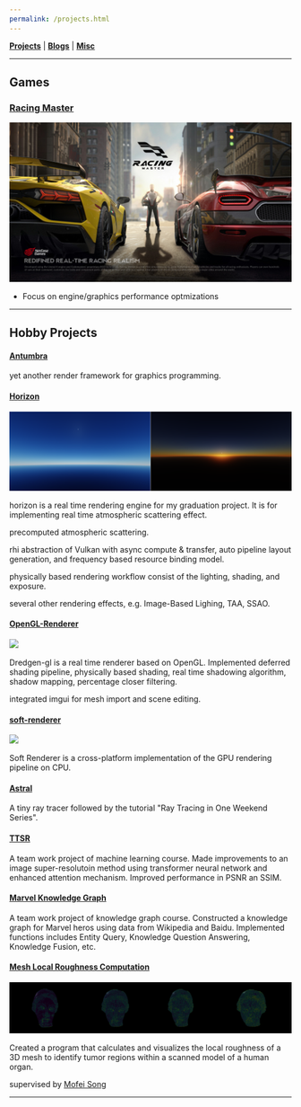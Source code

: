 ```yaml
---
permalink: /projects.html
---
```


[**Projects**](/projects.md) | [**Blogs**](/blogs.md) | [**Misc**](/misc.md)

---

## Games

### [Racing Master](https://www.racingmaster.game/)


![rm1](figs/rm1.jpg)

- Focus on engine/graphics performance optmizations

---

## Hobby Projects


#### [Antumbra](https://github.com/hanyangl5/antumbra)


yet another render framework for graphics programming.

#### [Horizon](https://github.com/hanyangl5/horizon)


![](https://github.com/hanyangl5/horizon/blob/main/docs/figs/samples/atmosphere.png?raw=true)

horizon is a real time rendering engine for my graduation project. It is for implementing real time atmospheric scattering effect.

precomputed atmospheric scattering.

rhi abstraction of Vulkan with async compute & transfer, auto pipeline layout generation, and frequency based resource binding model.

physically based rendering workflow consist of the lighting, shading, and exposure. 

several other rendering effects, e.g. Image-Based Lighing, TAA, SSAO.


#### [OpenGL-Renderer](https://github.com/hanyangl5/OpenGL-Renderer)


![](https://raw.githubusercontent.com/hanyangl5/Dredgen-gl/main/resources/figs/ex3_224.png?token=GHSAT0AAAAAACA5MFHX6OLSYPUXLRRYQSJAZDF44UQ)

Dredgen-gl is a real time renderer based on OpenGL. Implemented deferred shading pipeline, physically based shading, real time shadowing algorithm, shadow mapping, percentage closer filtering.

integrated imgui for mesh import and scene editing.


#### [soft-renderer](https://github.com/hanyangl5/soft-renderer)

![](https://github.com/v4vendeta/soft-renderer/raw/master/figs/output_224.png)

Soft Renderer is a cross-platform implementation of the GPU rendering pipeline on CPU.

#### [Astral](https://github.com/hanyangl5/Astral)

A tiny ray tracer followed by the tutorial "Ray Tracing in One Weekend Series".

#### [TTSR](https://github.com/Luciferbobo/TTSR_b2)

A team work project of machine learning course. Made improvements to an image super-resolutoin method using transformer neural network and enhanced attention mechanism. Improved performance in PSNR an SSIM.

#### [Marvel Knowledge Graph](https://github.com/hanyangl5/Marvel_KG)

A team work project of knowledge graph course. Constructed a knowledge graph for Marvel heros using data from Wikipedia and Baidu. Implemented functions includes Entity Query, Knowledge Question Answering, Knowledge Fusion, etc.

#### [Mesh Local Roughness Computation](https://github.com/hanyangl5/MeshLocalRoughness)

![](https://github.com/hanyangl5/MeshLocalRoughness/raw/main/figs/venus.png)

Created a program that calculates and visualizes the local roughness of a 3D mesh to identify tumor regions within a scanned model of a human organ.

supervised by [Mofei Song](http://palm.seu.edu.cn/smf/index.html)

---
